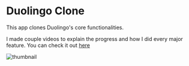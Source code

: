 # Duolingo Clone

This app clones Duolingo's core functionalities.

I made couple videos to explain the progress and how I did every major feature. You can check it out [here](https://www.youtube.com/playlist?list=PLpd7CIUaUhXBnKsS0V9TP_hAa2mAS7SwE)



![thumbnail](https://user-images.githubusercontent.com/35080524/36689599-129c6a9a-1aed-11e8-9fd7-9067299f99cf.png)
